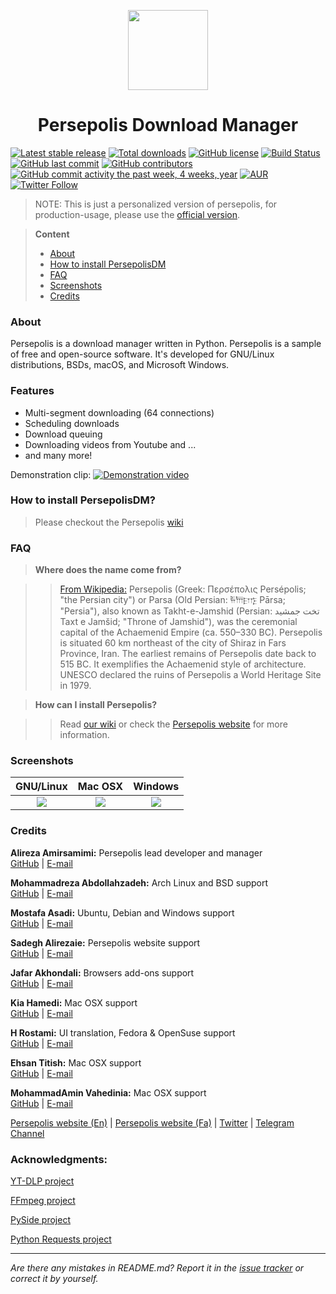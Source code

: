 <p align="center">
  <img src="https://persepolisdm.github.io/img/screen/persepolisـreadme.png" width="128px"/>
</p>
<h1 align="center">Persepolis Download Manager</h1>

[![Latest stable release](https://img.shields.io/github/release/persepolisdm/persepolis.svg?maxAge=3600)](https://github.com/persepolisdm/persepolis/releases) [![Total downloads](https://img.shields.io/github/downloads/persepolisdm/persepolis/total.svg)](https://github.com/persepolisdm/persepolis) [![GitHub license](https://img.shields.io/github/license/persepolisdm/persepolis.svg)](https://github.com/persepolisdm/persepolis/blob/master/LICENSE) [![Build Status](https://travis-ci.org/persepolisdm/persepolis.svg?branch=master)](https://travis-ci.org/persepolisdm/persepolis) [![GitHub last commit](https://img.shields.io/github/last-commit/persepolisdm/persepolis.svg)](https://github.com/persepolisdm/persepolis/commits/master) [![GitHub contributors](https://img.shields.io/github/contributors/persepolisdm/persepolis.svg)](https://github.com/persepolisdm/persepolis/graphs/contributors) [![GitHub commit activity the past week, 4 weeks, year](https://img.shields.io/github/commit-activity/y/persepolisdm/persepolis.svg)](https://github.com/persepolisdm/persepolis/commits/master) [![AUR](https://img.shields.io/aur/version/persepolis-git.svg)](https://aur.archlinux.org/packages/persepolis-git) [![Twitter Follow](https://img.shields.io/twitter/follow/persepolisdm.svg?style=social&label=Follow)](https://twitter.com/persepolisdm)

> NOTE: This is just a personalized version of persepolis, for production-usage, please use the [official version](https://github.com/persepolisdm/persepolis).

> **Content**  
> - [About](#about)  
> - [How to install PersepolisDM](https://github.com/persepolisdm/persepolis/wiki)
> - [FAQ](#faq)  
> - [Screenshots](#screenshots)  
> - [Credits](#credits)  

### **About**
Persepolis is a download manager written in Python. Persepolis is a sample of free and open-source software. It's developed for GNU/Linux distributions, BSDs, macOS, and Microsoft Windows.  

### **Features**
- Multi-segment downloading (64 connections)
- Scheduling downloads
- Download queuing
- Downloading videos from Youtube and ...
- and many more!

Demonstration clip:
[![Demonstration video](https://img.youtube.com/vi/QHdMShFgzhQ/0.jpg)](https://www.youtube.com/watch?v=QHdMShFgzhQ)

### How to install PersepolisDM?
> Please checkout the Persepolis [wiki](https://github.com/persepolisdm/persepolis/wiki)

### **FAQ**
> **Where does the name come from?**

> > [From Wikipedia:](https://en.wikipedia.org/wiki/Persepolis) Persepolis (Greek: Περσέπολις Persépolis; "the Persian city") or Parsa (Old Persian: 𐎱𐎠𐎼𐎿 Pārsa; "Persia"), 
also known as Takht-e-Jamshid (Persian: تخت جمشيد Taxt e Jamšid; "Throne of Jamshid"),
was the ceremonial capital of the Achaemenid Empire (ca. 550–330 BC).
Persepolis is situated 60 km northeast of the city of Shiraz in Fars Province, Iran. The earliest remains of Persepolis date back to 515 BC. 
It exemplifies the Achaemenid style of architecture. UNESCO declared the ruins of Persepolis a World Heritage Site in 1979.

> **How can I install Persepolis?**

> > Read [our wiki](https://github.com/persepolisdm/persepolis/wiki) or check the [Persepolis website](https://persepolisdm.github.io) for more information.


### **Screenshots**

|GNU/Linux|Mac OSX|Windows|  
|:---:|:---:|:---:|  
|![](https://persepolisdm.github.io/img/screen/persepolis.png)|![](https://persepolisdm.github.io/img/screen/mac_401.png)|![](https://persepolisdm.github.io/img/screen/windows.png)|

### Credits

**Alireza Amirsamimi:** Persepolis lead developer and manager  
[GitHub](https://github.com/alireza-amirsamimi) | [E-mail](mailto:alireza.amirsamimi@gmail.com)

**Mohammadreza Abdollahzadeh:** Arch Linux and BSD support  
[GitHub](https://github.com/morealaz) | [E-mail](mailto:morealaz@gmail.com)

**Mostafa Asadi:** Ubuntu, Debian and Windows support  
[GitHub](https://github.com/mostafaasadi) | [E-mail](mailto:mostafaasadi73@gmail.com)

**Sadegh Alirezaie:** Persepolis website support  
[GitHub](https://github.com/Alirezaies) | [E-mail](mailto:alirezaie@sadegh.org)

**Jafar Akhondali:** Browsers add-ons support  
[GitHub](https://github.com/JafarAkhondali) | [E-mail](mailto:jafar.akhondali@yahoo.com)

**Kia Hamedi:** Mac OSX support  
[GitHub](https://github.com/Kiahamedi) | [E-mail](mailto:me@kiahamedi.com)

**H Rostami:** UI translation, Fedora & OpenSuse support  
[GitHub](https://github.com/hayyan71) | [E-mail](mailto:hayyan71@yahoo.com)

**Ehsan Titish:** Mac OSX support   
[GitHub](https://github.com/Maders) | [E-mail](mailto:me@maders.ir)

**MohammadAmin Vahedinia:** Mac OSX support  
[GitHub](https://github.com/Mr0Null) | [E-mail](mailto:persepolisdm@vahedinia.me)


[Persepolis website (En)](https://persepolisdm.github.io/) | [Persepolis website (Fa)](https://persepolisdm.github.io/fa) | [Twitter](https://twitter.com/persepolisdm) | [Telegram Channel](https://telegram.me/persepolisdm)

### Acknowledgments:
[YT-DLP project](https://github.com/yt-dlp/yt-dlp) 

[FFmpeg project](https://github.com/FFmpeg/FFmpeg)

[PySide project](https://wiki.qt.io/Qt_for_Python)

[Python Requests project](https://github.com/psf/requests)

---
_Are there any mistakes in README.md? Report it in the [issue tracker](https://github.com/persepolisdm/persepolis/issues) or correct it by yourself._
